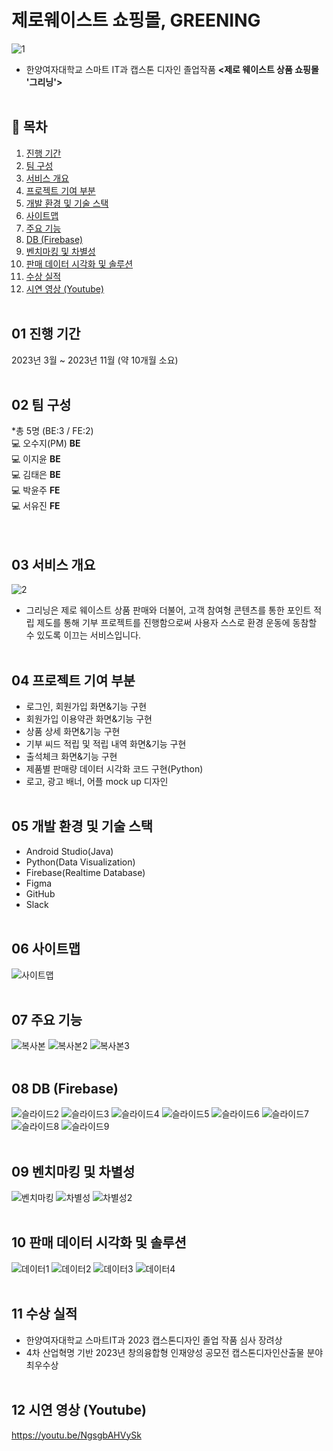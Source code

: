 # 제로웨이스트 쇼핑몰, GREENING

![1](https://github.com/wxv4869/GreeningApp/assets/89888817/41db0ace-09dc-49b0-8fe3-a11a8a3460bb)
* 한양여자대학교 스마트 IT과 캡스톤 디자인 졸업작품 <strong><제로 웨이스트 상품 쇼핑몰 '그리닝'></strong>
<br><br>

## 📝 목차
1. <a href="#01-진행-기간">진행 기간</a>
2. <a href="#02-팀-구성">팀 구성</a>
3. <a href="#03-서비스-개요">서비스 개요</a>
4. <a href="#04-프로젝트-기여-부분">프로젝트 기여 부분</a>
5. <a href="#05-개발-환경-및-기술-스택">개발 환경 및 기술 스택</a>
6. <a href="#06-사이트맵">사이트맵</a>
7. <a href="#07-주요-기능">주요 기능</a>
8. <a href="#08-db-firebase">DB (Firebase)</a>
9. <a href="#09-벤치마킹-및-차별성">벤치마킹 및 차별성</a>
10. <a href="#10-판매-데이터-시각화-및-솔루션">판매 데이터 시각화 및 솔루션</a>
11. <a href="#11-수상-실적">수상 실적</a>
12. <a href="#12-시연-영상-youtube">시연 영상 (Youtube)</a>
<br><br>

## 01 진행 기간
2023년 3월 ~ 2023년 11월 (약 10개월 소요)
<br><br>

## 02 팀 구성
*총 5명 (BE:3 / FE:2)<br>
💻 오수지(PM) <strong>BE</strong><br>
💻 이지윤 <strong>BE</strong><br>
💻 김태은 <strong>BE</strong><br>
💻 박윤주 <strong>FE</strong><br>
💻 서유진 <strong>FE</strong><br>
<br><br>

## 03 서비스 개요
![2](https://github.com/wxv4869/GreeningApp/assets/89888817/77199215-9bea-46fe-bf69-aac436256f23)
* 그리닝은 제로 웨이스트 상품 판매와 더불어, 고객 참여형 콘텐츠를 통한 포인트 적립 제도를 통해 
기부 프로젝트를 진행함으로써 사용자 스스로 환경 운동에 동참할 수 있도록 이끄는 서비스입니다.
<br><br>

## 04 프로젝트 기여 부분
* 로그인, 회원가입 화면&기능 구현
* 회원가입 이용약관 화면&기능 구현
* 상품 상세 화면&기능 구현
* 기부 씨드 적립 및 적립 내역 화면&기능 구현
* 출석체크 화면&기능 구현
* 제품별 판매량 데이터 시각화 코드 구현(Python)
* 로고, 광고 배너, 어플 mock up 디자인
<br><br>

## 05 개발 환경 및 기술 스택
* Android Studio(Java)
* Python(Data Visualization)
* Firebase(Realtime Database)
* Figma
* GitHub
* Slack
<br><br>

## 06 사이트맵
![사이트맵](https://github.com/wxv4869/GreeningApp/assets/89888817/430cc4e5-89a4-4773-b743-b496adc7dca2)
<br><br>

## 07 주요 기능
![복사본](https://github.com/wxv4869/GreeningApp/assets/89888817/3d9a7c4b-1a3e-477a-85d5-4f4f7f2bafcc)
![복사본2](https://github.com/wxv4869/GreeningApp/assets/89888817/bbefa8ed-fe90-4efb-933d-173d1106242a)
![복사본3](https://github.com/wxv4869/GreeningApp/assets/89888817/157e3c89-10fd-46a1-a0b9-0bb6b4b1fd93)
<br><br>

## 08 DB (Firebase)
![슬라이드2](https://github.com/wxv4869/GreeningApp/assets/89888817/57c943bb-602f-4689-87c2-dec32d327fcc)
![슬라이드3](https://github.com/wxv4869/GreeningApp/assets/89888817/0a822b89-8472-4cfa-bada-a973ebc2eccd)
![슬라이드4](https://github.com/wxv4869/GreeningApp/assets/89888817/dc4953ff-402d-47ab-9a4c-1de85126037c)
![슬라이드5](https://github.com/wxv4869/GreeningApp/assets/89888817/1b7d3abf-4b5d-47e0-867d-0098c0ca0247)
![슬라이드6](https://github.com/wxv4869/GreeningApp/assets/89888817/22c0f471-daae-4fa1-9b9d-ee9a1b822f37)
![슬라이드7](https://github.com/wxv4869/GreeningApp/assets/89888817/e6857cd9-ec79-44ff-9137-a7bb1929a892)
![슬라이드8](https://github.com/wxv4869/GreeningApp/assets/89888817/e1579b63-3d00-4572-9f87-43cf21d669b2)
![슬라이드9](https://github.com/wxv4869/GreeningApp/assets/89888817/7a1f750a-5831-4955-90d9-6a0902ffbb86)
<br><br>

## 09 벤치마킹 및 차별성
![벤치마킹](https://github.com/wxv4869/GreeningApp/assets/89888817/ed42c4f2-dcc2-4f7f-b1c4-3517aaef5cf5)
![차별성](https://github.com/wxv4869/GreeningApp/assets/89888817/fbea9927-bf1d-4037-92ed-502ebd65595f)
![차별성2](https://github.com/wxv4869/GreeningApp/assets/89888817/a5c3cb53-fbcc-45b7-bf08-a43c18fb8a61)
<br><br>

## 10 판매 데이터 시각화 및 솔루션
![데이터1](https://github.com/wxv4869/GreeningApp/assets/89888817/f23b5404-f520-47de-a304-4d3722578b50)
![데이터2](https://github.com/wxv4869/GreeningApp/assets/89888817/9819d426-0c37-45a5-8de2-9a7803b1c001)
![데이터3](https://github.com/wxv4869/GreeningApp/assets/89888817/5405b7b8-5487-4427-bd64-972a98ab5de4)
![데이터4](https://github.com/wxv4869/GreeningApp/assets/89888817/06121f18-0ee9-48a4-8922-b3178cd4ca63)
<br><br>

## 11 수상 실적
* 한양여자대학교 스마트IT과 2023 캡스톤디자인 졸업 작품 심사 장려상
* 4차 산업혁명 기반 2023년 창의융합형 인재양성 공모전 캡스톤디자인산출물 분야 최우수상
<br><br>

## 12 시연 영상 (Youtube)
https://youtu.be/NgsgbAHVySk
